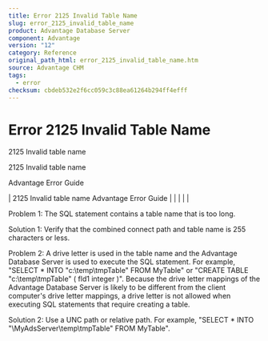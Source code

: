 ```yaml
---
title: Error 2125 Invalid Table Name
slug: error_2125_invalid_table_name
product: Advantage Database Server
component: Advantage
version: "12"
category: Reference
original_path_html: error_2125_invalid_table_name.htm
source: Advantage CHM
tags:
  - error
checksum: cbdeb532e2f6cc059c3c88ea61264b294ff4efff
---
```


# Error 2125 Invalid Table Name

2125 Invalid table name

2125 Invalid table name

Advantage Error Guide

| 2125 Invalid table name  Advantage Error Guide |  |  |  |  |

Problem 1: The SQL statement contains a table name that is too long.

Solution 1: Verify that the combined connect path and table name is 255 characters or less.

Problem 2: A drive letter is used in the table name and the Advantage Database Server is used to execute the SQL statement. For example, "SELECT \* INTO "c:\temp\tmpTable" FROM MyTable" or "CREATE TABLE "c:\temp\tmpTable" ( fld1 integer )". Because the drive letter mappings of the Advantage Database Server is likely to be different from the client computer's drive letter mappings, a drive letter is not allowed when executing SQL statements that require creating a table.

Solution 2: Use a UNC path or relative path. For example, "SELECT \* INTO "\\MyAdsServer\temp\tmpTable" FROM MyTable".
